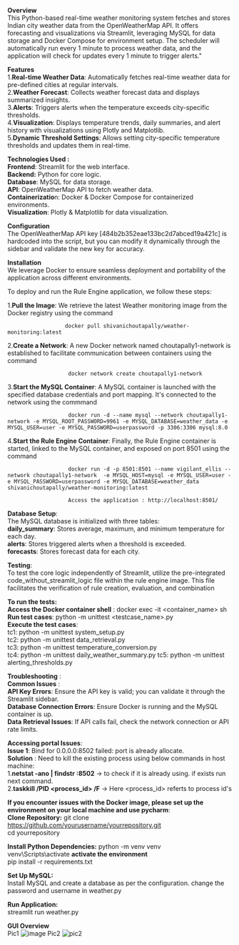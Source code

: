 
**Overview**  
This Python-based real-time weather monitoring system fetches and stores Indian city weather data from the OpenWeatherMap API. It offers forecasting and visualizations via Streamlit, leveraging MySQL for data storage and Docker Compose for environment setup. The scheduler will automatically run every 1 minute to process weather data, and the application will check for updates every 1 minute to trigger alerts."


**Features**  
1.**Real-time Weather Data**: Automatically fetches real-time weather data for pre-defined cities at regular intervals.  
2.**Weather Forecast**: Collects weather forecast data and displays summarized insights.  
3.**Alerts**: Triggers alerts when the temperature exceeds city-specific thresholds.  
4.**Visualization**: Displays temperature trends, daily summaries, and alert history with visualizations using Plotly and Matplotlib.  
5.**Dynamic Threshold Settings**: Allows setting city-specific temperature thresholds and updates them in real-time.  

**Technologies Used :**  
**Frontend**: Streamlit for the web interface.  
**Backend:** Python for core logic.  
**Database**: MySQL for data storage.  
**API**: OpenWeatherMap API to fetch weather data.  
**Containerizatio**n: Docker & Docker Compose for containerized environments.  
**Visualization**: Plotly & Matplotlib for data visualization.  

**Configuration**  
The OpenWeatherMap API key [484b2b352eae133bc2d7abced19a421c] is hardcoded into the script, but you can modify it dynamically through the sidebar and validate the new key for accuracy.

**Installation**  
We leverage Docker to ensure seamless deployment and portability of the application across different environments.   

To deploy and run the Rule Engine application, we follow these steps:    

1.**Pull the Image**: We retrieve the latest Weather monitoring image from the Docker registry using the command  

                      docker pull shivanichoutapally/weather-monitoring:latest  
                      
2.**Create a Network**: A new Docker network named choutapally1-network is established to facilitate communication between containers using the command  

                       docker network create choutapally1-network  

3.**Start the MySQL Container**: A MySQL container is launched with the specified database credentials and port mapping. It's connected to the network using the commmand  

                       docker run -d --name mysql --network choutapally1-network -e MYSQL_ROOT_PASSWORD=9961 -e MYSQL_DATABASE=weather_data -e MYSQL_USER=user -e MYSQL_PASSWORD=userpassword -p 3306:3306 mysql:8.0

4.**Start the Rule Engine Container**: Finally, the Rule Engine container is started, linked to the MySQL container, and exposed on port 8501 using the command

                       docker run -d -p 8501:8501 --name vigilant_ellis --network choutapally1-network  -e MYSQL_HOST=mysql -e MYSQL_USER=user -e MYSQL_PASSWORD=userpassword -e MYSQL_DATABASE=weather_data shivanichoutapally/weather-monitoring:latest

                       Access the application : http://localhost:8501/


**Database Setup**:   
The MySQL database is initialized with three tables:  
**daily_summary**: Stores average, maximum, and minimum temperature for each day.    
**alerts**: Stores triggered alerts when a threshold is exceeded.    
**forecasts**: Stores forecast data for each city.    

**Testing**:   
To test the core logic independently of Streamlit, utilize the pre-integrated code_without_streamlit_logic file within the rule engine image. This file facilitates the verification of rule creation, evaluation, and combination  

 **To run the tests:**      
 **Access the Docker container shell** : docker exec -it <container_name> sh   
 **Run test cases**: python -m unittest <testcase_name>.py  
 **Execute the test cases**:   
                             tc1: python -m unittest system_setup.py  
                             tc2: python -m unittest data_retrieval.py  
                             tc3: python -m unittest temperature_conversion.py  
                             tc4: python -m unittest daily_weather_summary.py
                             tc5: python -m unittest alerting_thresholds.py 

 **Troubleshooting** :  
 **Common Issues** :  
 **API Key Errors**: Ensure the API key is valid; you can validate it through the Streamlit sidebar.  
 **Database Connection Errors**: Ensure Docker is running and the MySQL container is up.  
 **Data Retrieval Issues**: If API calls fail, check the network connection or API rate limits.  

 **Accessing portal Issues**:  
 **Issue 1**:   Bind for 0.0.0.0:8502 failed: port is already allocate.  
 **Solution** : Need to kill the existing process using below commands in host machine:  
                1.**netstat -ano | findstr :8502** -> to check if it is already using. if exists run next command.  
                2.**taskkill /PID <process_id> /F**  -> Here <process_id> referts to process id's  


**If you encounter issues with the Docker image, please set up the environment on your local machine and use pycharm**:  
**Clone Repository:** 
git clone https://github.com/yourusername/yourrepository.git    
cd yourrepository 

**Install Python Dependencies:**
python -m venv venv  
venv\Scripts\activate  **activate the environment**  
pip install -r requirements.txt  

**Set Up MySQL:**  
Install MySQL and create a database as per the configuration.
change the password and username in weather.py

**Run Application:**  
streamlit run weather.py  

**GUI Overview**  
Pic1 ![image](https://github.com/user-attachments/assets/8bf68ec1-341b-440d-b528-eedf4f552a75)
Pic2 ![pic2](https://github.com/user-attachments/assets/604d4a8b-7bb1-4535-8487-ce1a789430d8)





              
 
 

 


 






